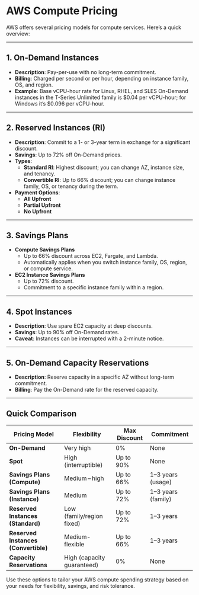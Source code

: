 # AWS Compute Pricing

AWS offers several pricing models for compute services. Here’s a quick overview:

---

## 1. On-Demand Instances  
- **Description**: Pay-per-use with no long-term commitment.  
- **Billing**: Charged per second or per hour, depending on instance family, OS, and region.  
- **Example**: Base vCPU-hour rate for Linux, RHEL, and SLES On-Demand instances in the T-Series Unlimited family is $0.04 per vCPU-hour; for Windows it’s $0.096 per vCPU-hour.

---

## 2. Reserved Instances (RI)  
- **Description**: Commit to a 1- or 3-year term in exchange for a significant discount.  
- **Savings**: Up to 72% off On-Demand prices.  
- **Types**:  
  - **Standard RI**: Highest discount; you can change AZ, instance size, and tenancy.  
  - **Convertible RI**: Up to 66% discount; you can change instance family, OS, or tenancy during the term.  
- **Payment Options**:  
  - **All Upfront**  
  - **Partial Upfront**  
  - **No Upfront**  

---

## 3. Savings Plans  
- **Compute Savings Plans**  
  - Up to 66% discount across EC2, Fargate, and Lambda.  
  - Automatically applies when you switch instance family, OS, region, or compute service.  
- **EC2 Instance Savings Plans**  
  - Up to 72% discount.  
  - Commitment to a specific instance family within a region.

---

## 4. Spot Instances  
- **Description**: Use spare EC2 capacity at deep discounts.  
- **Savings**: Up to 90% off On-Demand rates.  
- **Caveat**: Instances can be interrupted with a 2-minute notice.

---

## 5. On-Demand Capacity Reservations  
- **Description**: Reserve capacity in a specific AZ without long-term commitment.  
- **Billing**: Pay the On-Demand rate for the reserved capacity.

---

## Quick Comparison

| Pricing Model                        | Flexibility               | Max Discount | Commitment         |
|--------------------------------------|---------------------------|--------------|--------------------|
| **On-Demand**                        | Very high                 | 0%           | None               |
| **Spot**                             | High (interruptible)      | Up to 90%    | None               |
| **Savings Plans (Compute)**          | Medium – high             | Up to 66%    | 1–3 years (usage)  |
| **Savings Plans (Instance)**         | Medium                    | Up to 72%    | 1–3 years (family) |
| **Reserved Instances (Standard)**    | Low (family/region fixed) | Up to 72%    | 1–3 years          |
| **Reserved Instances (Convertible)** | Medium-flexible           | Up to 66%    | 1–3 years          |
| **Capacity Reservations**            | High (capacity guaranteed)| 0%           | None               |

Use these options to tailor your AWS compute spending strategy based on your needs for flexibility, savings, and risk tolerance.  
